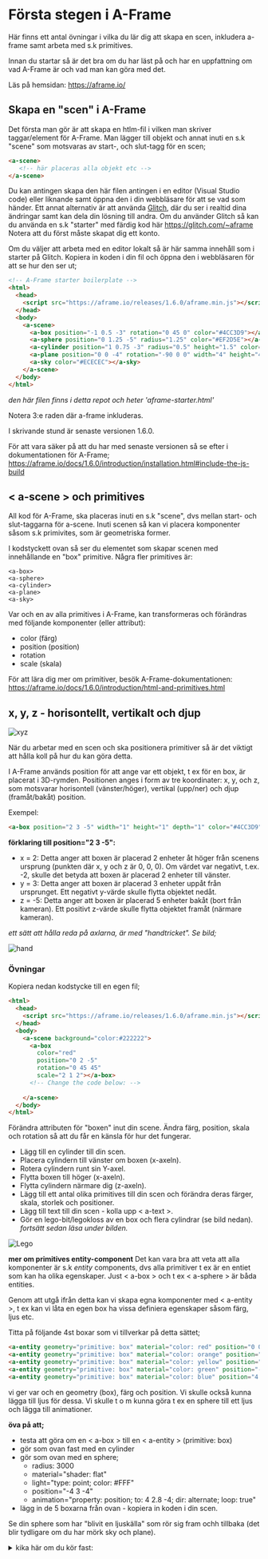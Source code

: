 # Första stegen i A-Frame

Här finns ett antal övningar i vilka du lär dig att skapa en scen, inkludera a-frame samt arbeta med s.k primitives.

Innan du startar så är det bra om du har läst på och har en uppfattning om vad A-Frame är och vad man kan göra med det.

Läs på hemsidan: https://aframe.io/


## Skapa en "scen" i A-Frame

Det första man gör är att skapa en htlm-fil i vilken man skriver taggar/element för A-Frame.
Man lägger till objekt och annat inuti en s.k "scene" som motsvaras av start-, och slut-tagg för en scen;
```html
<a-scene>
   <!-- här placeras alla objekt etc -->
</a-scene>
```

Du kan antingen skapa den här filen antingen i en editor (Visual Studio code) eller liknande samt öppna den i din webbläsare för att se vad som händer.
Ett annat alternativ är att använda [Glitch](https://glitch.com/), där du ser i realtid dina ändringar samt kan dela din lösning till andra. Om du använder Glitch så kan du använda en s.k "starter" med färdig kod här https://glitch.com/~aframe
Notera att du först måste skapat dig ett konto.


Om du väljer att arbeta med en editor lokalt så är här samma innehåll som i starter på Glitch. Kopiera in koden i din fil och öppna den i webbläsaren för att se hur den ser ut;
```html
<!-- A-Frame starter boilerplate -->
<html>
  <head>
    <script src="https://aframe.io/releases/1.6.0/aframe.min.js"></script>
  </head>
  <body>
    <a-scene>
      <a-box position="-1 0.5 -3" rotation="0 45 0" color="#4CC3D9"></a-box>
      <a-sphere position="0 1.25 -5" radius="1.25" color="#EF2D5E"></a-sphere>
      <a-cylinder position="1 0.75 -3" radius="0.5" height="1.5" color="#FFC65D"></a-cylinder>
      <a-plane position="0 0 -4" rotation="-90 0 0" width="4" height="4" color="#7BC8A4"></a-plane>
      <a-sky color="#ECECEC"></a-sky>
    </a-scene>
  </body>
</html>
```
*den här filen finns i detta repot och heter 'aframe-starter.html'*


Notera 3:e raden där a-frame inkluderas.

I skrivande stund är senaste versionen 1.6.0.

För att vara säker på att du har med senaste versionen så se efter i dokumentationen för A-Frame;
https://aframe.io/docs/1.6.0/introduction/installation.html#include-the-js-build


## < a-scene > och primitives

All kod för A-Frame, ska placeras inuti en s.k "scene", dvs mellan start- och slut-taggarna för a-scene.
Inuti scenen så kan vi placera komponenter såsom s.k primivites, som är geometriska former.

I kodstyckett ovan så ser du elementet **<a-scene>** som skapar scenen med innehållande en "box" primitive. Några fler primitives är:

```
<a-box>
<a-sphere>
<a-cylinder>
<a-plane>
<a-sky>
```

Var och en av alla primitives i A-Frame, kan transformeras och förändras med följande komponenter (eller attribut):

- color (färg)
- position (position)
- rotation
- scale (skala)
  

För att lära dig mer om primitiver, besök A-Frame-dokumentationen: https://aframe.io/docs/1.6.0/introduction/html-and-primitives.html

## **x, y, z** - horisontellt, vertikalt och djup 

![xyz](https://github.com/mattische/aframe-intro/blob/a52534502c254b88356c99fb290c525327cabd4b/0%20-%20start/xyz.png)

När du arbetar med en scen och ska positionera primitiver så är det viktigt att hålla koll på hur du kan göra detta. 

I A-Frame används position för att ange var ett objekt, t ex för en box, är placerat i 3D-rymden. Positionen anges i form av tre koordinater: x, y, och z, som motsvarar horisontell (vänster/höger), vertikal (upp/ner) och djup (framåt/bakåt) position.

Exempel:
```html
<a-box position="2 3 -5" width="1" height="1" depth="1" color="#4CC3D9"></a-box>
```

**förklaring till position="2 3 -5":**

- x = 2: Detta anger att boxen är placerad 2 enheter åt höger från scenens ursprung (punkten där x, y och z är 0, 0, 0). Om värdet var negativt, t.ex. -2, skulle det betyda att boxen är placerad 2 enheter till vänster.
- y = 3: Detta anger att boxen är placerad 3 enheter uppåt från ursprunget. Ett negativt y-värde skulle flytta objektet nedåt.
- z = -5: Detta anger att boxen är placerad 5 enheter bakåt (bort från kameran). Ett positivt z-värde skulle flytta objektet framåt (närmare kameran).

*ett sätt att hålla reda på axlarna, är med "handtricket". Se bild;*

![hand](https://github.com/mattische/aframe-intro/blob/1168dff93f021595e7a82a9f20eb3b8e44cd5633/0%20-%20start/hand.png)


### Övningar 

Kopiera nedan kodstycke till en egen fil;

```html
<html>
  <head>
    <script src="https://aframe.io/releases/1.6.0/aframe.min.js"></script>
  </head>
  <body>
    <a-scene background="color:#222222">
      <a-box 
        color="red" 
        position="0 2 -5"
        rotation="0 45 45"
        scale="2 1 2"></a-box>
      <!-- Change the code below: -->
      
    </a-scene>
  </body>
</html>
```

Förändra attributen för "boxen" <a-box> inut din scene.
Ändra färg, position, skala och rotation så att du får en känsla för hur det fungerar.

- Lägg till en cylinder till din scen.
- Placera cylindern till vänster om boxen (x-axeln).
- Rotera cylindern runt sin Y-axel.
- Flytta boxen till höger (x-axeln).
- Flytta cylindern närmare dig (z-axeln).
- Lägg till ett antal olika primitives till din scen och förändra deras färger, skala, storlek och positioner.
- Lägg till text till din scen - kolla upp < a-text >.
- Gör en lego-bit/legokloss av en box och flera cylindrar (se bild nedan).
*fortsätt sedan läsa under bilden.*



![Lego](https://github.com/mattische/aframe-intro/blob/8357b4ef4eb2556fb6c25d4a96cdd3087fd362f1/0%20-%20start/lego.jpg)

**mer om primitives entity-component**
Det kan vara bra att veta att alla komponenter är s.k *entity* components, dvs alla primitiver t ex är en entiet som kan ha olika egenskaper. Just < a-box > och t ex < a-sphere > är båda entities.

Genom att utgå ifrån detta kan vi skapa egna komponenter med < a-entity >, t ex kan vi låta en egen box ha vissa definiera egenskaper såsom färg, ljus etc. 

Titta på följande 4st boxar som vi tillverkar på detta sättet;
```html
<a-entity geometry="primitive: box" material="color: red" position="0 0.5 -10"></a-entity>
<a-entity geometry="primitive: box" material="color: orange" position="-2 0.5 -8"></a-entity>
<a-entity geometry="primitive: box" material="color: yellow" position="2 0.5 -8"></a-entity>
<a-entity geometry="primitive: box" material="color: green" position="-4 0.5 -6"></a-entity>
<a-entity geometry="primitive: box" material="color: blue" position="4 0.5 -6"></a-entity>
```
vi ger var och en geometry (box), färg och position.
Vi skulle också kunna lägga till ljus för dessa. Vi skulle t o m kunna göra t ex en sphere till ett ljus och lägga till animationer.

**öva på att;**
- testa att göra om en < a-box > till en < a-entity > (primitive: box)
- gör som ovan fast med en cylinder
- gör som ovan med en sphere;
   - radius: 3000 
   - material="shader: flat"
   - light="type: point; color: #FFF"
   - position="-4 3 -4"
   - animation="property: position; to: 4 2.8 -4; dir: alternate; loop: true"
- lägg in de 5 boxarna från ovan - kopiera in koden i din scen. 

Se din sphere som har "blivit en ljuskälla" som rör sig fram ochh tillbaka (det blir tydligare om du har mörk sky och plane).


<details>
  <summary>kika här om du kör fast:</summary>

  ```html
<a-entity id="lightSphere" geometry="primitive: sphere; radius: 0.2" material="shader: flat" light="type: point; color: #FFF" position="-4 3 -4"
               animation="property: position; to: 4 2.8 -4; dir: alternate; loop: true"></a-entity>
```
</details>
